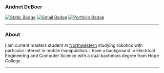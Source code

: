 ### Andnet DeBoer
[![Static Badge](https://img.shields.io/badge/-LinkedIn-blue?style=flat-square&logo=Linkedin&logoColor=white&link=https://www.linkedin.com/in/andnetdeboer/)](https://www.linkedin.com/in/andnetdeboer/)
[![Gmail Badge](https://img.shields.io/badge/-deboerandnet@gmail.com-c14438?style=flat-square&logo=Gmail&logoColor=white&link=mailto:deboerandnet@gmail.com)](mailto:deboerandnet@gmail.com)
[![Portfolio Badge](https://img.shields.io/badge/-Portfolio-000000?style=flat-square&logo=vercel&logoColor=white)](https://andnet-deboer.github.io/)



---------------------------------------------------------------------------------------------------------------------------------------------------------------------------------
### About
I am current masters student at [Northwestern](https://northwestern.edu/) studying robotics with particular interest in mobile manipulation. I have a background in Electrical Engineering and Computer Science with a dual bachelors degree from Hope College.

<!--
### Current Projects

| **[Computer Vision 🤖🧿](https://github.com/michaelstag/395-Project-Final)**  | **[Self-playing Bass Guitar 🎸](https://github.com/andnet-deboer/ENGS-451---Senior-Capstone-Project)** | **[Roadside App 🚚](https://github.com/RoadsideApp)**  |
|----------------------|--------------|-----------------------------|
| <br><em>_Analysis on the performance of CNN, KNN, and Logistic regression models on the CIFAR data set._</em><br> Quantitative model performance comparison using confusion matrices, precision, accuracy, F1-score.<br><br><b>Skills & Frameworks:</b><br> * Python<br> * Jupyter Notebook<br> * Keras | <br><em>_An exploration of robotics in live music_</em><br>Building a robotic system to play bass guitar autonomously, combining robotics and live music.<br><br><b>Skills & Frameworks:</b><br> * Ubuntu<br> * Raspberry Pi<br> * Python | <br><em>_Streamlining roadside communications_</em><br>A mobile application designed to improve real-time communication between drivers and roadside services.<br><br><b>Skills & Frameworks:</b><br> * Springboot<br> * Dart<br> * Flutter<br> * PostgreSQL |
-->

---------------------------------------------------------------------------------------------------------------------------------------------------------------------------------

[//]: # "![github stats](https://github-readme-stats.vercel.app/api?username=andnet-deboer&show_icons=true)"
[//]: # "![GitHub Streak](https://github-readme-streak-stats.herokuapp.com/?user=andnet-deboer&height=200)"
<!--![Top Languages](https://github-readme-stats.vercel.app/api/top-langs/?username=andnet-deboer&layout=compact&langs_count=5&hide_title=true&height=200)-->



[//]: # "---------------------------------------------------------------------------------------------------------------------------------------------------------------------------------"

